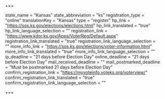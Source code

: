 +++

state_name = "Kansas"
state_abbreviation = "ks"
registration_type = "online"
translationKey = "Kansas"
type = "register"
hp_link = "https://sos.ks.gov/elections/elections.html"
hp_link_translated = "true"
hp_link_language_selection = ""
registration_link = "https://www.kdor.ks.gov/Apps/VoterReg/Default.aspx"
registration_link_translated = "true"
registration_link_language_selection = ""
more_info_link = "https://sos.ks.gov/elections/voter-information.html"
more_info_link_translated = "true"
more_info_link_language_selection = ""
ip_deadline = "21 days before Election Day"
online_deadline = "21 days before Election Day"
mail_received_deadline = ""
mail_postmarked_deadline = "Must be postmarked 21 days before Election Day"
confirm_registration_link = "https://myvoteinfo.voteks.org/voterview/"
confirm_registration_link_translated = "true"
confirm_registration_link_language_selection = ""

+++